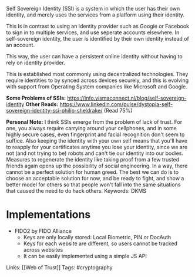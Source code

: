 Self Sovereign Identity (SSI) is a system in which the user has their own identity, and merely uses the services from a platform using their identity.

This is in contrast to using an identity provider such as Google or Facebook to sign in to multiple services, and use seperate accounts elsewhere. In self-sovereign identity, the user is identified by their own identity instead of an account.

This way, the user can have a persistent online identity without having to rely on identity provider.

This is established most commonly using decentralized technologies. They require identities to by synced across devices securely, and this is evolving with support from Operating System companies like Microsoft and Google.

**Some Problems of SSIs:** https://info.vismaconnect.nl/blog/self-sovereign-identity
**Other Reads:** https://www.linkedin.com/pulse/dystopia-self-sovereign-identity-ssi-philip-sheldrake/ (Read 75%)

**Personal Note:**
	I think SSIs emerge from the problem of lack of trust. For one, you always require carrying around your cellphones, and in some highly secure cases, even fingerprint and facial recognition don't seem to suffice. Also keeping the identity with your own self means that you'll have to reapply for your certificates anytime you lose your identity, since we are not (and not trying to be) robots and can't tie our identity into our bodies. Measures to regenerate the identity like taking proof from a few trusted friends again opens up the possibility of social engineering.
	In a way, there cannot be a perfect solution for human greed. The best we can do is to choose an acceptable solution for now, and be ready to fight, and show a better model for others so that people won't fall into the same situations that caused the need to do hack others.
Keywords: DKMS
# Implementations
- FIDO2 by FIDO Alliance
	- Keys are only locally stored: Local Biometric, PIN or DocAuth
	- Keys for each website are different, so users cannot be tracked across websites
	- It can be easily implemented using a simple JS API

Links:
[[Web of Trust]]
Tags:
#cryptography 